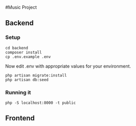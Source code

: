 #Music Project

## Backend
### Setup
    cd backend
    composer install
    cp .env.example .env
    
Now edit .env with appropriate values for your environment.

    php artisan migrate:install
    php artisan db:seed

### Running it
    php -S localhost:8000 -t public
    
## Frontend
